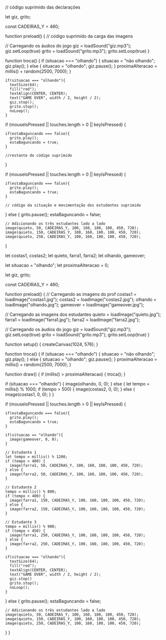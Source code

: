 // código suprimido das declarações

let giz, grito;

const CADEIRAS_Y = 460;

function preload() {
  // código suprimido da carga das imagens

  // Carregando os áudios do jogo
  giz = loadSound("giz.mp3");
  giz.setLoop(true)
  grito = loadSound("grito.mp3");
  grito.setLoop(true)
}

function troca() {
  if (situacao === "olhando") {
    situacao = "não olhando";
    giz.play();
  } else {
    situacao = "olhando";
    giz.pause();
  }
  proximaAlteracao = millis() + random(2500, 7000);
}

    if(situacao === "olhando"){
      textSize(64);
      fill("red");
      textAlign(CENTER, CENTER);
      text("GAME OVER", width / 2, height / 2);
      giz.stop();
      grito.stop();
      noLoop();
    }

if (mouseIsPressed || touches.length > 0 || keyIsPressed) {

    if(estaBaguncando === false){
      grito.play();
      estaBaguncando = true;      
    }

    //restante do código suprimido
}

if (mouseIsPressed || touches.length > 0 || keyIsPressed) {

    if(estaBaguncando === false){
      grito.play();
      estaBaguncando = true;      
    }

    // código da situação e movimentação dos estudantes suprimido

  } else {
    grito.pause();
    estaBaguncando = false;

    // Adicionando os três estudantes lado a lado
    image(quieto, 50, CADEIRAS_Y, 100, 160, 180, 100, 450, 720);
    image(quieto, 150, CADEIRAS_Y, 100, 160, 180, 100, 450, 720);
    image(quieto, 250, CADEIRAS_Y, 100, 160, 180, 100, 450, 720);
  }

let costas1, costas2;
let quieto, farra1, farra2;
let olhando, gameover;

let situacao = "olhando";
let proximaAlteracao = 0;

let giz, grito;

const CADEIRAS_Y = 460;

function preload() {
  // Carregando as imagens do prof
  costas1 = loadImage("costas1.jpg");
  costas2 = loadImage("costas2.jpg");
  olhando = loadImage("olhando.jpg");
  gameover = loadImage("gameover.jpg");

  // Carregando as imagens dos estudantes
  quieto = loadImage("quieto.jpg");
  farra1 = loadImage("farra1.jpg");
  farra2 = loadImage("farra2.jpg");

  // Carregando os áudios do jogo
  giz = loadSound("giz.mp3");
  giz.setLoop(true)
  grito = loadSound("grito.mp3");
  grito.setLoop(true)
}

function setup() {
  createCanvas(1024, 576);
}

function troca() {
  if (situacao === "olhando") {
    situacao = "não olhando";
    giz.play();
  } else {
    situacao = "olhando";
    giz.pause();
  }
  proximaAlteracao = millis() + random(2500, 7000);
}

function draw() {
  if (millis() > proximaAlteracao) {
    troca();
  }

  if (situacao === "olhando") {
    image(olhando, 0, 0);
  } else {
    let tempo = millis() % 1000;
    if (tempo > 500) {
      image(costas2, 0, 0);
    } else {
      image(costas1, 0, 0);
    }
  }

  if (mouseIsPressed || touches.length > 0 || keyIsPressed) {

    if(estaBaguncando === false){
      grito.play();
      estaBaguncando = true;      
    }

    if(situacao == "olhando"){
      image(gameover, 0, 0);
    }

    // Estudante 1
    let tempo = millis() % 1200;
    if (tempo > 400) {
      image(farra1, 50, CADEIRAS_Y, 100, 160, 180, 100, 450, 720);
    } else {
      image(farra2, 50, CADEIRAS_Y, 100, 160, 180, 100, 450, 720);
    }

    // Estudante 2
    tempo = millis() % 800;
    if (tempo > 400) {
      image(farra1, 150, CADEIRAS_Y, 100, 160, 180, 100, 450, 720);
    } else {
      image(farra2, 150, CADEIRAS_Y, 100, 160, 180, 100, 450, 720);
    }

    // Estudante 3
    tempo = millis() % 900;
    if (tempo > 450) {
      image(farra1, 250, CADEIRAS_Y, 100, 160, 180, 100, 450, 720);
    } else {
      image(farra2, 250, CADEIRAS_Y, 100, 160, 180, 100, 450, 720);
    }

    if(situacao === "olhando"){
      textSize(64);
      fill("red");
      textAlign(CENTER, CENTER);
      text("GAME OVER", width / 2, height / 2);
      giz.stop()
      grito.stop();
      noLoop();
    }

  } else {
    grito.pause();
    estaBaguncando = false;

    // Adicionando os três estudantes lado a lado
    image(quieto, 50, CADEIRAS_Y, 100, 160, 180, 100, 450, 720);
    image(quieto, 150, CADEIRAS_Y, 100, 160, 180, 100, 450, 720);
    image(quieto, 250, CADEIRAS_Y, 100, 160, 180, 100, 450, 720);
  }
}
